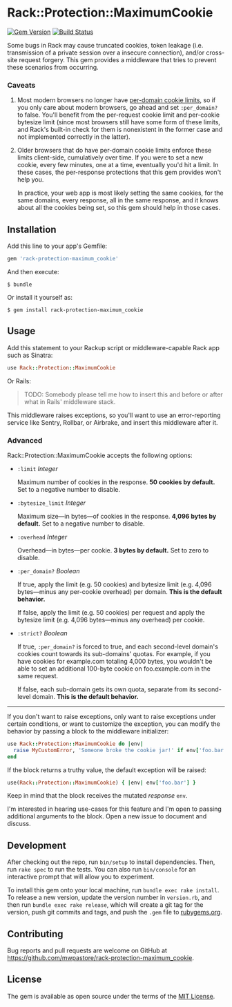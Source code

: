# Rack::Protection::MaximumCookie

[![Gem Version](https://badge.fury.io/rb/rack-protection-maximum_cookie.svg)](https://badge.fury.io/rb/rack-protection-maximum_cookie)
[![Build Status](https://travis-ci.org/mwpastore/rack-protection-maximum_cookie.svg?branch=master)](https://travis-ci.org/mwpastore/rack-protection-maximum_cookie)

Some bugs in Rack may cause truncated cookies, token leakage (i.e. transmission
of a private session over a insecure connection), and/or cross-site request
forgery. This gem provides a middleware that tries to prevent these scenarios
from occurring.

### Caveats

1.  Most modern browsers no longer have [per-domain cookie limits][1], so if
    you only care about modern browsers, go ahead and set `:per_domain?` to
    false. You'll benefit from the per-request cookie limit and per-cookie
    bytesize limit (since most browsers still have some form of these limits,
    and Rack's built-in check for them is nonexistent in the former case and
    not implemented correctly in the latter).

2.  Older browsers that do have per-domain cookie limits enforce these limits
    client-side, cumulatively over time. If you were to set a new cookie, every
    few minutes, one at a time, eventually you'd hit a limit. In these cases,
    the per-response protections that this gem provides won't help you.

    In practice, your web app is most likely setting the same cookies, for the
    same domains, every response, all in the same response, and it knows about
    all the cookies being set, so this gem should help in those cases.

## Installation

Add this line to your app's Gemfile:

```ruby
gem 'rack-protection-maximum_cookie'
```

And then execute:

```console
$ bundle
```

Or install it yourself as:

```console
$ gem install rack-protection-maximum_cookie
```

## Usage

Add this statement to your Rackup script or middleware-capable Rack app such as
Sinatra:

```ruby
use Rack::Protection::MaximumCookie
```

Or Rails:

> TODO: Somebody please tell me how to insert this and before or after what in
> Rails' middleware stack.

This middleware raises exceptions, so you'll want to use an error-reporting
service like Sentry, Rollbar, or Airbrake, and insert this middleware after it.

### Advanced

Rack::Protection::MaximumCookie accepts the following options:

* `:limit` *Integer*

  Maximum number of cookies in the response. **50 cookies by default.** Set to
  a negative number to disable.

* `:bytesize_limit` *Integer*

  Maximum size&mdash;in bytes&mdash;of cookies in the response. **4,096 bytes
  by default.** Set to a negative number to disable.

* `:overhead` *Integer*

  Overhead&mdash;in bytes&mdash;per cookie. **3 bytes by default.** Set to zero
  to disable.

* `:per_domain?` *Boolean*

  If true, apply the limit (e.g. 50 cookies) and bytesize limit (e.g. 4,096
  bytes&mdash;minus any per-cookie overhead) per domain. **This is the default
  behavior.**

  If false, apply the limit (e.g. 50 cookies) per request and apply the
  bytesize limit (e.g. 4,096 bytes&mdash;minus any overhead) per cookie.

* `:strict?` *Boolean*

  If true, `:per_domain?` is forced to true, and each second-level domain's
  cookies count towards its sub-domains' quotas. For example, if you have
  cookies for example.com totaling 4,000 bytes, you wouldn't be able to set an
  additional 100-byte cookie on foo.example.com in the same request.

  If false, each sub-domain gets its own quota, separate from its second-level
  domain. **This is the default behavior.**

---

If you don't want to raise exceptions, only want to raise exceptions under
certain conditions, or want to customize the exception, you can modify the
behavior by passing a block to the middleware initializer:

```ruby
use Rack::Protection::MaximumCookie do |env|
  raise MyCustomError, 'Someone broke the cookie jar!' if env['foo.bar']
end
```

If the block returns a truthy value, the default exception will be raised:

```ruby
use(Rack::Protection::MaximumCookie) { |env| env['foo.bar'] }
```

Keep in mind that the block receives the mutated *response* `env`.

I'm interested in hearing use-cases for this feature and I'm open to passing
additional arguments to the block. Open a new issue to document and discuss.

## Development

After checking out the repo, run `bin/setup` to install dependencies. Then, run
`rake spec` to run the tests. You can also run `bin/console` for an interactive
prompt that will allow you to experiment.

To install this gem onto your local machine, run `bundle exec rake install`. To
release a new version, update the version number in `version.rb`, and then run
`bundle exec rake release`, which will create a git tag for the version, push
git commits and tags, and push the `.gem` file to
[rubygems.org](https://rubygems.org).

## Contributing

Bug reports and pull requests are welcome on GitHub at
https://github.com/mwpastore/rack-protection-maximum_cookie.

## License

The gem is available as open source under the terms of the [MIT
License](http://opensource.org/licenses/MIT).

[1]: http://browsercookielimits.squawky.net
